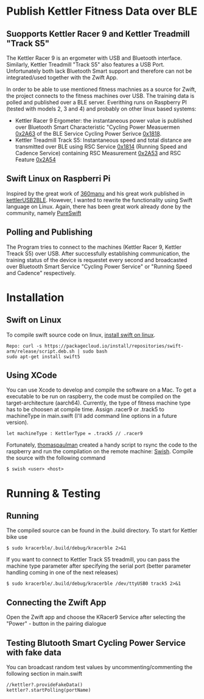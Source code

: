 # Publish Kettler Fitness Data over BLE
## Suopports Kettler Racer 9 and Kettler Treadmill "Track S5"
The Kettler Racer 9 is an ergometer with USB and Bluetooth interface. Similarly, Kettler Treadmill "Track S5" also features a USB Port. Unfortunately both lack Bluetooth Smart support and therefore can not be integrated/used together with the Zwift App. 

In order to be able to use mentioned fitness machnies as a source for Zwift, the project connects to the fitness machines over USB. The training data is polled and published over a BLE server. Everithing runs on Raspberry PI (tested with models 2, 3 and 4) and probably on other linux based systems:
* Kettler Racer 9 Ergometer: the instantaneous power value is published over Bluetooth Smart Characteristic "Cycling Power Measuermen [0x2A63](https://www.bluetooth.com/wp-content/uploads/Sitecore-Media-Library/Gatt/Xml/Characteristics/org.bluetooth.characteristic.cycling_power_measurement.xml) of the BLE Service Cycling Power Serivce [0x1818](https://www.bluetooth.com/wp-content/uploads/Sitecore-Media-Library/Gatt/Xml/Services/org.bluetooth.service.cycling_power.xml).  
* Kettler Treadmill Track S5: Instantaneous speed and total distance are transmitted over BLE using  RSC Service [0x1814](https://www.bluetooth.com/wp-content/uploads/Sitecore-Media-Library/Gatt/Xml/Characteristics/org.bluetooth.service.running_speed_and_cadence.xml) (Running Speed and Cadence Service) containing RSC Measurement [0x2A53](https://www.bluetooth.com/wp-content/uploads/Sitecore-Media-Library/Gatt/Xml/Characteristics/org.bluetooth.characteristic.rsc_measurement.xml) and RSC Feature [0x2A54](https://www.bluetooth.com/wp-content/uploads/Sitecore-Media-Library/Gatt/Xml/Characteristics/org.bluetooth.characteristic.rsc_feature.xml)

## Swift Linux on Raspberri Pi
Inspired by the great work of [360manu](https://github.com/360manu) and his 
great work published in [kettlerUSB2BLE](https://github.com/360manu/kettlerUSB2BLE). However, I wanted to rewrite the functionality using Swift language on Linux. Again, there has been great work already done by the community, namely [PureSwift](https://github.com/PureSwift)

## Polling and Publishing
The Program tries to connect to the machines (Kettler Racer 9, Kettler Treack S5) over USB. After successfully establishing communication, the training status of the device is requestet every second and broadcasted over Bluetooth Smart Service "Cycling Power Service" or "Running Speed and Cadence" respectively.

# Installation
## Swift on Linux
To compile swift source code on linux, [install swift on linux](https://lickability.com/blog/swift-on-raspberry-pi/). 
```
Repo: curl -s https://packagecloud.io/install/repositories/swift-arm/release/script.deb.sh | sudo bash
sudo apt-get install swift5
```

## Using XCode
You can use Xcode to develop and compile the software on a Mac. To get a executable to be run on raspberry, the code  must be compiled on the target-architecture (aarch64). Currently, the type of fitness machine type has to be choosen at compile time. Assign .racer9 or .track5 to machineType in main.swift (I'll add command line options in a future version).

```
let machineType : KettlerType = .track5 // .racer9
```

Fortunately, [thomaspaulman](https://github.com/thomaspaulmann) created a handy script to rsync the code to the raspberry and run the compilation on the remote machine: [Swish](https://github.com/thomaspaulmann/Swish). Compile the source with the following command

```
$ swish <user> <host>
```
# Running & Testing
## Running
The compiled source can be found in the .build directory. To start for Kettler bike use
```
$ sudo kracerble/.build/debug/kracerble 2>&1
```
If you want to connect to Kettler Track S5 treadmill, you can pass the machine type parameter after specifying the serial port (better parameter handling coming in one of the next releases)
```
$ sudo kracerble/.build/debug/kracerble /dev/ttyUSB0 track5 2>&1
```

## Connecting the Zwift App
Open the Zwift app and choose the KRacer9 Service after selecting the "Power" - button in the pairing dialogue

## Testing Blutooth Smart Cycling Power Service with fake data
You can broadcast random test values by uncommenting/commenting the following section in main.swift 
```
//kettler?.provideFakeData()
kettler?.startPolling(portName)
```
